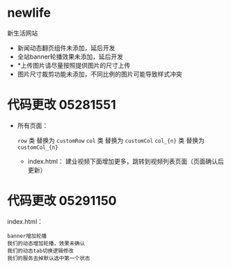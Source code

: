 # newlife
新生活网站
- 新闻动态翻页组件未添加，延后开发
- 全站banner轮播效果未添加，延后开发
- *上传图片请尽量按照提供图片的尺寸上传
- 图片尺寸裁剪功能未添加，不同比例的图片可能导致样式冲突

# 代码更改 05281551
* 所有页面：


    `row` 类 替换为 `customRow`
    `col` 类 替换为 `customCol`
    `col_{n}` 类 替换为 `customCol_{n}`
    - index.html：
    建业视频下面增加更多，跳转到视频列表页面（页面确认后更新）

# 代码更改 05291150
index.html：

    banner增加轮播
    我们的动态增加轮播，效果未确认
    我们的动态tab切换逻辑修改
    我们的服务去掉默认选中第一个状态
